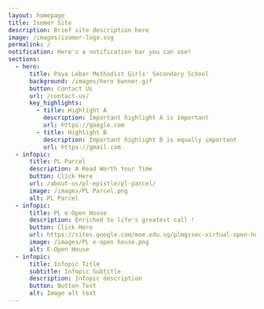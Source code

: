 ```yaml
---
layout: homepage
title: Isomer Site
description: Brief site description here
image: /images/isomer-logo.svg
permalink: /
notification: Here's a notification bar you can use!
sections:
  - hero:
      title: Paya Lebar Methodist Girls' Secondary School
      background: /images/hero banner.gif
      button: Contact Us
      url: /contact-us/
      key_highlights:
        - title: Highlight A
          description: Important highlight A is important
          url: https://google.com
        - title: Highlight B
          description: Important highlight B is equally important
          url: https://gmail.com
  - infopic:
      title: PL Parcel
      description: A Read Worth Your Time
      button: Click Here
      url: /about-us/pl-epistle/pl-parcel/
      image: /images/PL Parcel.png
      alt: PL Parcel
  - infopic:
      title: PL e-Open House
      description: Enriched to life's greatest call !
      button: Click Here
      url: https://sites.google.com/moe.edu.sg/plmgssec-virtual-open-house/welcome
      image: /images/PL e-open house.png
      alt: E-Open House
  - infopic:
      title: Infopic Title
      subtitle: Infopic Subtitle
      description: Infopic description
      button: Button Text
      alt: Image alt text
---
```


